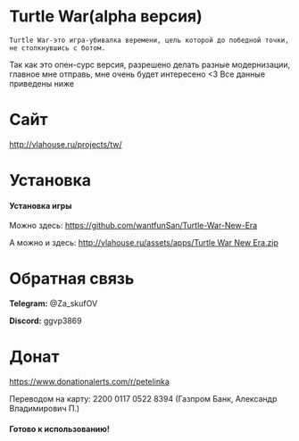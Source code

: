 # Turtle War(alpha версия)

```
Turtle War-это игра-убивалка веремени, цель которой до победной точки, не столкнувшись с ботом.
```
<p>Так как это опен-сурс версия, разрешено делать разные модернизации, главное мне отправь, мне очень будет интересено <3 Все данные приведены ниже</p>

# Сайт

<a href='http://vlahouse.ru/projects/tw/'>http://vlahouse.ru/projects/tw/</a>


# Установка

#### Установка игры
<p>Можно здесь: <a href='https://github.com/wantfunSan/Turtle-War-New-Era'>https://github.com/wantfunSan/Turtle-War-New-Era</a>
<p>А можно и здесь: <a href='http://vlahouse.ru/assets/apps/Turtle War New Era.zip'>http://vlahouse.ru/assets/apps/Turtle War New Era.zip</a>

# Обратная связь

<p><strong>Telegram:</strong> @Za_skufOV</p>
<p><strong>Discord:</strong> ggvp3869</p>

# Донат
<a href='https://www.donationalerts.com/r/petelinka'>https://www.donationalerts.com/r/petelinka</a>
<p>Переводом на карту: 2200 0117 0522 8394 (Газпром Банк, Александр Владимирович П.)</p>

#### Готово к использованию!